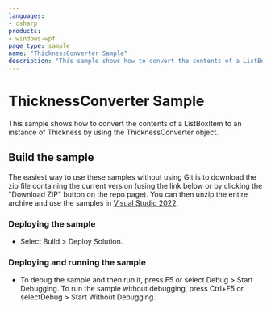```yaml
---
languages:
- csharp
products:
- windows-wpf
page_type: sample
name: "ThicknessConverter Sample"        
description: "This sample shows how to convert the contents of a ListBoxItem to an instance of Thickness by using the ThicknessConverter object."
---
```


# ThicknessConverter Sample
This sample shows how to convert the contents of a ListBoxItem to an instance of Thickness by using the ThicknessConverter object.

## Build the sample
The easiest way to use these samples without using Git is to download the zip file containing the current version (using the link below or by clicking the "Download ZIP" button on the repo page). You can then unzip the entire archive and use the samples in [Visual Studio 2022](https://www.visualstudio.com/wpf-vs).

### Deploying the sample
- Select Build > Deploy Solution. 

### Deploying and running the sample
- To debug the sample and then run it, press F5 or select Debug >  Start Debugging. To run the sample without debugging, press Ctrl+F5 or selectDebug > Start Without Debugging. 


